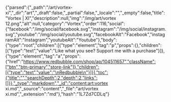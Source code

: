 {"parsed":{"_path":"/art/vortex-xi","_dir":"art","_draft":false,"_partial":false,"_locale":"","_empty":false,"title":"Vortex | XI","description":null,"img":"/img/art/vortex 12.png","alt":null,"category":"Vortex","order":116,"social":{"facebook":"/img/social/facebook.svg","instagram":"/img/social/instagram.svg","youtube":"/img/social/youtube.svg","facebookAlt":"Facebook","instagramAlt":"Instagram","youtubeAlt":"Youtube"},"body":{"type":"root","children":[{"type":"element","tag":"p","props":{},"children":[{"type":"text","value":"Like what you see? Support me with a purchase"}]},{"type":"element","tag":"a","props":{"href":"https://www.redbubble.com/shop/ap/104511657","className":["btn","btn-primary","store-link"]},"children":[{"type":"text","value":"\nRedbubble\n"}]}],"toc":{"title":"","searchDepth":2,"depth":2,"links":[]}},"_type":"markdown","_id":"content:art:vortex xi.md","_source":"content","_file":"art/vortex xi.md","_extension":"md"},"hash":"1L7Zd7CDLq"}